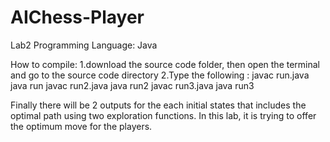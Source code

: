 # AIChess-Player
Lab2
Programming Language: Java

How to compile: 
1.download the source code folder, then open the terminal and go to the source code directory 
2.Type the following : 
	javac run.java
	java run 
	javac run2.java
	java run2
	javac run3.java
	java run3

Finally there will be 2 outputs for the each initial states that includes the optimal path using two exploration functions.
In this lab, it is trying to offer the optimum move for the players.
